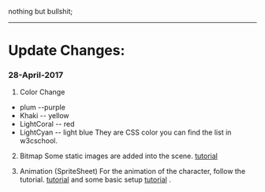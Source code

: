 nothing but bullshit;

***

# Update Changes:
### **28-April-2017**

1. Color Change
  * plum  --purple
  * Khaki  -- yellow
  * LightCoral -- red
  * LightCyan  -- light blue
They are CSS color you can find the list in w3cschool.


2. Bitmap
Some static images are added into the scene.
[tutorial](http://createjs.com/docs/easeljs/classes/Bitmap.html)

3. Animation (SpriteSheet)
For the animation of the character, follow the tutorial.
[tutorial](http://createjs.com/docs/easeljs/classes/SpriteSheet.html)
and some basic setup [tutorial](http://www.createjs.com/tutorials/Animation%20and%20Ticker/) .

